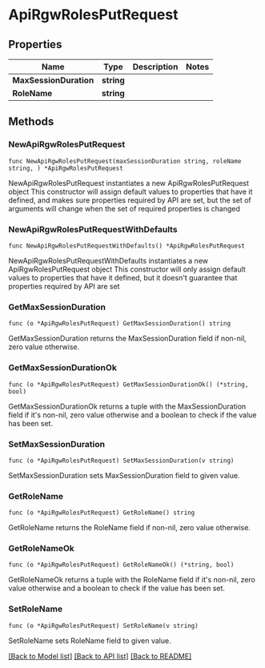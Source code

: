 # ApiRgwRolesPutRequest

## Properties

Name | Type | Description | Notes
------------ | ------------- | ------------- | -------------
**MaxSessionDuration** | **string** |  | 
**RoleName** | **string** |  | 

## Methods

### NewApiRgwRolesPutRequest

`func NewApiRgwRolesPutRequest(maxSessionDuration string, roleName string, ) *ApiRgwRolesPutRequest`

NewApiRgwRolesPutRequest instantiates a new ApiRgwRolesPutRequest object
This constructor will assign default values to properties that have it defined,
and makes sure properties required by API are set, but the set of arguments
will change when the set of required properties is changed

### NewApiRgwRolesPutRequestWithDefaults

`func NewApiRgwRolesPutRequestWithDefaults() *ApiRgwRolesPutRequest`

NewApiRgwRolesPutRequestWithDefaults instantiates a new ApiRgwRolesPutRequest object
This constructor will only assign default values to properties that have it defined,
but it doesn't guarantee that properties required by API are set

### GetMaxSessionDuration

`func (o *ApiRgwRolesPutRequest) GetMaxSessionDuration() string`

GetMaxSessionDuration returns the MaxSessionDuration field if non-nil, zero value otherwise.

### GetMaxSessionDurationOk

`func (o *ApiRgwRolesPutRequest) GetMaxSessionDurationOk() (*string, bool)`

GetMaxSessionDurationOk returns a tuple with the MaxSessionDuration field if it's non-nil, zero value otherwise
and a boolean to check if the value has been set.

### SetMaxSessionDuration

`func (o *ApiRgwRolesPutRequest) SetMaxSessionDuration(v string)`

SetMaxSessionDuration sets MaxSessionDuration field to given value.


### GetRoleName

`func (o *ApiRgwRolesPutRequest) GetRoleName() string`

GetRoleName returns the RoleName field if non-nil, zero value otherwise.

### GetRoleNameOk

`func (o *ApiRgwRolesPutRequest) GetRoleNameOk() (*string, bool)`

GetRoleNameOk returns a tuple with the RoleName field if it's non-nil, zero value otherwise
and a boolean to check if the value has been set.

### SetRoleName

`func (o *ApiRgwRolesPutRequest) SetRoleName(v string)`

SetRoleName sets RoleName field to given value.



[[Back to Model list]](../README.md#documentation-for-models) [[Back to API list]](../README.md#documentation-for-api-endpoints) [[Back to README]](../README.md)


